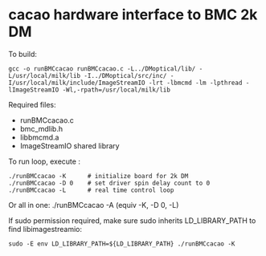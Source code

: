 # cacao hardware interface to BMC 2k DM


To build:

	gcc -o runBMCcacao runBMCcacao.c -L../DMoptical/lib/ -L/usr/local/milk/lib -I../DMoptical/src/inc/ -I/usr/local/milk/include/ImageStreamIO -lrt -lbmcmd -lm -lpthread -lImageStreamIO -Wl,-rpath=/usr/local/milk/lib

Required files:
- runBMCcacao.c
- bmc_mdlib.h
- libbmcmd.a
- ImageStreamIO shared library

To run loop, execute :

	./runBMCcacao -K      # initialize board for 2k DM
	./runBMCcacao -D 0    # set driver spin delay count to 0
	./runBMCcacao -L      # real time control loop
	
Or all in one: 
    ./runBMCcacao -A      (equiv -K, -D 0, -L)

If sudo permission required, make sure sudo inherits LD_LIBRARY_PATH to find libimagestreamio:

	sudo -E env LD_LIBRARY_PATH=${LD_LIBRARY_PATH} ./runBMCcacao -K 

